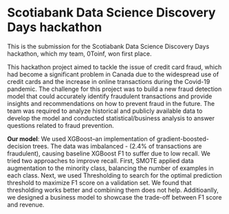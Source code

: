 # Scotiabank Data Science Discovery Days hackathon

This is the submission for the Scotiabank Data Science Discovery Days hackathon, which my team, 0Toinf, won first place.

This hackathon project aimed to tackle the issue of credit card fraud, which had become a significant problem in Canada due to the widespread use of credit cards and the increase in online transactions during the Covid-19 pandemic. The challenge for this project was to build a new fraud detection model that could accurately identify fraudulent transactions and provide insights and recommendations on how to prevent fraud in the future. The team was required to analyze historical and publicly available data to develop the model and conducted statistical/business analysis to answer questions related to fraud prevention.

<b>Our model</b>:
We used XGBoost–an implementation of gradient-boosted-decision trees. The data
was imbalanced - (2.4% of transactions are fraudulent), causing baseline XGBoost F1 to suffer
due to low recall.
We tried two approaches to improve recall. First, SMOTE applied data augmentation to
the minority class, balancing the number of examples in each class. Next, we used
Thresholding to search for the optimal prediction threshold to maximize F1 score on a
validation set. We found that thresholding works better and combining them does not help. Additioanlly, we designed a business model to showcase the trade-off between F1 score and revenue. 


